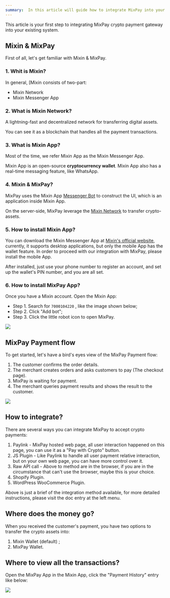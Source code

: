 ```yaml
---
summary:  In this article will guide how to integrate MixPay into your existing system.
---
```


This article is your first step to integrating MixPay crypto payment gateway into your existing system.

## Mixin & MixPay

First of all, let's get familiar with Mixin & MixPay.

### 1. Whit is Mixin?

In general,  [Mixin consists of two-part:

- Mixin Network
- Mixin Messenger App

### 2. What is Mixin Network?

A lightning-fast and decentralized network for transferring digital assets.

You can see it as a blockchain that handles all the payment transactions.

### 3. What is Mixin App?

Most of the time, we refer Mixin App as the Mixin Messenger App.

Mixin App is an open-source **cryptocurrency wallet**. Mixin App also has a real-time messaging feature, like WhatsApp.

### 4. Mixin & MixPay?

MixPay uses the Mixin App [Messenger Bot](https://developers.mixin.one/docs/dapp/mixin-applications#messenger-bot) to construct the UI, which is an application inside Mixin App. 

On the server-side, MixPay leverage the [Mixin Network](https://developers.mixin.one/docs/mainnet/overview) to transfer crypto-assets.

### 5. How to install Mixin App?

You can download the  Mixin Messenger App at [Mixin's official website](https://mixin.one/messenger), currently, it supports desktop applications, but only the mobile App has the wallet feature. In order to proceed with our integration with MixPay, please install the mobile App.

After installed, just use your phone number to register an account, and set up the wallet's PIN number, and you are all set.

### 6. How to install MixPay App?

Once you have a Mixin account. Open the Mixin App:

- Step 1. Search for `7000104220` , like the image shown below;
- Step 2. Click "Add bot";
- Step 3. Click the little robot icon to open MixPay.

![](https://developers.mixpay.me/images/mipklmn.png)

## MixPay Payment flow

To get started, let's have a bird's eyes view of the MixPay Payment flow: 

1.  The customer confirms the order details.
2.  The merchant creates orders and asks customers to pay (The checkout page).
3.  MixPay is waiting for payment.
4.  The merchant queries payment results and shows the result to the customer.

![](https://developers.mixpay.me/images/qmhxunt.png)

## How to integrate? 

There are several ways you can integrate MixPay to accept crypto payments:

1. Paylink -  MixPay hosted web page, all user interaction happened on this page, you can use it as a "Pay with Crypto" button.
2. JS Plugin -  Like Paylink to handle all user payment relative interaction, but on your own web page, you can have more control over it.
3. Raw API call - Above to method are in the browser, if you are in the circumstance that can't use the browser, maybe this is your choice.
4. Shopify Plugin.
5. WordPress  WooCommerce Plugin.

Above is just a brief of the integration method available, for more detailed instructions, please visit the doc entry at the left menu.

## Where does the money go?

When you received the customer's payment, you have two options to transfer the crypto assets into: 

1. Mixin Wallet (default) ;
2. MixPay Wallet.

## Where to view all the transactions?

Open the MixPay App in the Mixin App, click the "Payment History" entry like below:

![](https://developers.mixpay.me/images/payment_history.png)
